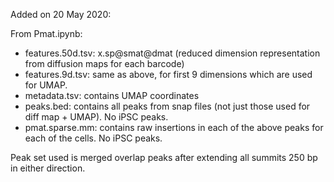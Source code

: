 Added on 20 May 2020:

From Pmat.ipynb:
- features.50d.tsv: x.sp@smat@dmat (reduced dimension representation from diffusion maps for each barcode)  
- features.9d.tsv: same as above, for first 9 dimensions which are used for UMAP.
- metadata.tsv: contains UMAP coordinates
- peaks.bed: contains all peaks from snap files (not just those used for diff map + UMAP). No iPSC peaks.
- pmat.sparse.mm: contains raw insertions in each of the above peaks for each of the cells. No iPSC peaks.

Peak set used is merged overlap peaks after extending all summits 250 bp in either direction.
